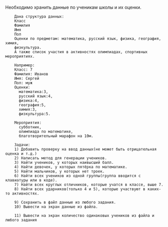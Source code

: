 Необходимо хранить данные по ученикам школы и их оценки.

        Дана структура данных:
        Класс
        Фамилия
        Имя
        Пол
        Оценки по предметам: математика, русский язык, физика, география, химия,
        физкультура.
        А также список участия в активностях олимпиадах, спортивных мероприятиях.

        Например:
        Класс: 7
        Фамилия: Иванов
        Имя: Сергей
        Пол: муж
        Оценки:
          математика:3,
          русский язык:4,
          физика:4,
          география:5,
          химия:3,
          физкультура:5.

        Мероприятия:
          субботник,
          олимпиада по математике,
          благотворительный марафон на 10м.

        Задачи:
        1) Добавить проверку на ввод данных(не может быть отрицательная оценка и т.д.)
        2) Написать метод для генерации учеников.
        3) Найти учеников, у которых наивысший балл.
        4) Найти девочек, у которых пятёрка по математике.
        5) Найти мальчиков, у которых нет троек.
        6) Найти всех учеников из одной группы(группа вводится с клавиатуры или в коде).
        7) Найти всех круглых отличников, которые учатся в классе, выше 7.
        8) Найти всех ударников(только 4 и 5), которые участвуют в каких-то активностях.

        9) Сохранить в файл данные из любого задания.
        10) Вывести на экран данные из файла.

        11) Вывести на экран количество одинаковых учеников из файла и любого задания
